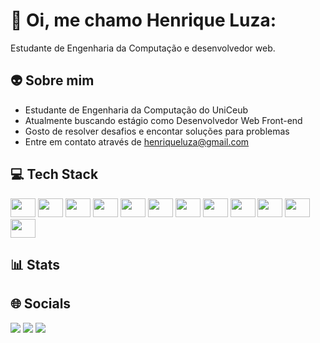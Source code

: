 # 👾 Oi, me chamo Henrique Luza:

<!--
**henriqueluza/henriqueluza** is a ✨ _special_ ✨ repository because its `README.md` (this file) appears on your GitHub profile.
Here are some ideas to get you started:

- 🔭 I’m currently working on ...
- 🌱 I’m currently learning ...
- 👯 I’m looking to collaborate on ...
- 🤔 I’m looking for help with ...
- 💬 Ask me about ...
- 📫 How to reach me: ...
- 😄 Pronouns: ...
- ⚡ Fun fact: ...
-->

Estudante de Engenharia da Computação e desenvolvedor web.

## 👽 Sobre mim

* Estudante de Engenharia da Computação do UniCeub
* Atualmente buscando estágio como Desenvolvedor Web Front-end
* Gosto de resolver desafios e encontar soluções para problemas
* Entre em contato através de henriqueluza@gmail.com

## 💻 Tech Stack


<div>

<img height="30" width="40" src="https://cdn.jsdelivr.net/gh/devicons/devicon@latest/icons/git/git-original.svg" />
<img height="30" width="40" src="https://cdn.jsdelivr.net/gh/devicons/devicon@latest/icons/html5/html5-original.svg" />
<img height="30" width="40" src="https://cdn.jsdelivr.net/gh/devicons/devicon@latest/icons/css3/css3-original.svg" />
<img height="30" width="40" src="https://cdn.jsdelivr.net/gh/devicons/devicon@latest/icons/javascript/javascript-original.svg" />
<img  height="30" width="40" src="https://cdn.jsdelivr.net/gh/devicons/devicon@latest/icons/bootstrap/bootstrap-original.svg" />
<img  height="30" width="40" src="https://cdn.jsdelivr.net/gh/devicons/devicon@latest/icons/tailwindcss/tailwindcss-original.svg" />         
<img height="30" width="40" src="https://cdn.jsdelivr.net/gh/devicons/devicon@latest/icons/nextjs/nextjs-original.svg" />   
<img height="30" width="40" src="https://cdn.jsdelivr.net/gh/devicons/devicon@latest/icons/react/react-original.svg" />      
<img height="30" width="40" src="https://cdn.jsdelivr.net/gh/devicons/devicon@latest/icons/mysql/mysql-original.svg" />        
<img height="30" width="40" src="https://cdn.jsdelivr.net/gh/devicons/devicon@latest/icons/python/python-original.svg" />
<img height="30" width="40" src="https://cdn.jsdelivr.net/gh/devicons/devicon@latest/icons/java/java-original.svg" />
<img height="30" width="40" src="https://cdn.jsdelivr.net/gh/devicons/devicon@latest/icons/c/c-original.svg" />

    
</div>

## 📊 Stats
<div>

</div>

## 🌐 Socials

<a href="https://discord.com/invite/hluza"><img src="https://img.shields.io/badge/Discord-7289DA?style=for-the-badge&logo=discord&logoColor=white"></a>
<a href="https://leetcode.com/u/henriqueluza/"><img src="https://img.shields.io/badge/-LeetCode-FFA116?style=for-the-badge&logo=LeetCode&logoColor=black"></a>
<a href="www.linkedin.com/in/henrique-luza-135623350"><img src="https://img.shields.io/badge/LinkedIn-0077B5?style=for-the-badge&logo=linkedin&logoColor=white"></a>



